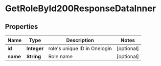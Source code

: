 

# GetRoleById200ResponseDataInner


## Properties

| Name | Type | Description | Notes |
|------------ | ------------- | ------------- | -------------|
|**id** | **Integer** | role&#39;s unique ID in Onelogin |  [optional] |
|**name** | **String** | Role name |  [optional] |



